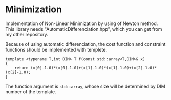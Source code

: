 # Minimization
Implementation of Non-Linear Minimization by using of Newton method.
This library needs "AutomaticDifferenciation.hpp", which you can get from my other repository.

Because of using automatic differenciation, the cost function and constraint functions should be implemented with templete.

    template <typename T,int DIM> T f(const std::array<T,DIM>& x)
    {
        return (x[0]-1.0)*(x[0]-1.0)+(x[1]-1.0)*(x[1]-1.0)+(x[2]-1.0)*(x[2]-1.0);
    }
    
The function argument is `std::array`, whose size will be determined by DIM number of the template.
